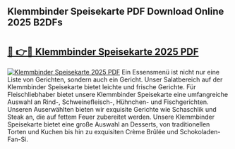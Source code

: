 ## Klemmbinder Speisekarte PDF Download Online 2025 B2DFs

# <h2><a href="http://gc6xkp.nevu.top/?p=Klemmbinder+Speisekarte">🔗 👉🔴 Klemmbinder Speisekarte 2025 PDF</a></h2>

[![Klemmbinder Speisekarte 2025 PDF](https://i.imgur.com/dBaPXMq.png)](http://gc6xkp.nevu.top/?p=Klemmbinder+Speisekarte)
Ein Essensmenü ist nicht nur eine Liste von Gerichten, sondern auch ein Gericht. Unser Salatbereich auf der Klemmbinder Speisekarte bietet leichte und frische Gerichte. Für Fleischliebhaber bietet unsere Klemmbinder Speisekarte eine umfangreiche Auswahl an Rind-, Schweinefleisch-, Hühnchen- und Fischgerichten. Unseren Auserwählten bieten wir exquisite Gerichte wie Schaschlik und Steak an, die auf fettem Feuer zubereitet werden. Unsere Klemmbinder Speisekarte bietet eine große Auswahl an Desserts, von traditionellen Torten und Kuchen bis hin zu exquisiten Crème Brûlée und Schokoladen-Fan-Si.
